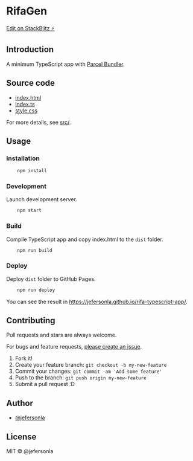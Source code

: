 # RifaGen

[Edit on StackBlitz ⚡️](https://stackblitz.com/edit/rifa-app)

## Introduction

A minimum TypeScript app with [Parcel Bundler](https://parceljs.org/).

## Source code

- [index.html](./index.html)
- [index.ts](./index.ts)
- [style.css](./assets/style.css)

For more details, see [src/](./index.ts).

## Usage

### Installation

```sh
    npm install
```

### Development

Launch development server.

```sh
    npm start
```

### Build

Compile TypeScript app and copy index.html to the `dist` folder.

```sh
    npm run build
```

### Deploy

Deploy `dist` folder to GitHub Pages.

```sh
    npm run deploy
```

You can see the result in <https://jefersonla.github.io/rifa-typescript-app/>.

## Contributing

Pull requests and stars are always welcome.

For bugs and feature requests, [please create an issue](https://github.com/jefersonla/rifa-typescript-app/issues).

1. Fork it!
2. Create your feature branch: `git checkout -b my-new-feature`
3. Commit your changes: `git commit -am 'Add some feature'`
4. Push to the branch: `git push origin my-new-feature`
5. Submit a pull request :D

## Author

- [@jefersonla](https://github.com/jefersonla)

## License

MIT © @jefersonla